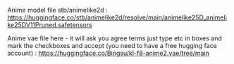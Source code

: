 
Anime model file stb/animelike2d : https://huggingface.co/stb/animelike2d/resolve/main/animelike25D_animelike25DV11Pruned.safetensors

Anime vae file here - it will ask you agree terms just type etc in boxes and mark the checkboxes and accept (you need to have a free hugging face account) : https://huggingface.co/Bingsu/kl-f8-anime2.vae/tree/main
